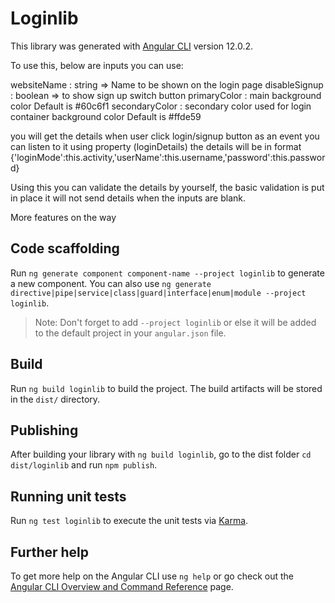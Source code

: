 # Loginlib



This library was generated with [Angular CLI](https://github.com/angular/angular-cli) version 12.0.2.

To use this, below are inputs you can use:

websiteName : string => Name to be shown on the login page
disableSignup : boolean  => to show sign up switch button
primaryColor : main background color Default is #60c6f1
secondaryColor : secondary color used for login container background color  Default is #ffde59

you will get the details when user click login/signup button as an event you can listen to it using property (loginDetails)
the details will be in format 
{'loginMode':this.activity,'userName':this.username,'password':this.password}

Using this you can validate the details by yourself, the basic validation is put in place it will not send details when the inputs are blank.

More features on the way

## Code scaffolding

Run `ng generate component component-name --project loginlib` to generate a new component. You can also use `ng generate directive|pipe|service|class|guard|interface|enum|module --project loginlib`.
> Note: Don't forget to add `--project loginlib` or else it will be added to the default project in your `angular.json` file. 

## Build

Run `ng build loginlib` to build the project. The build artifacts will be stored in the `dist/` directory.

## Publishing

After building your library with `ng build loginlib`, go to the dist folder `cd dist/loginlib` and run `npm publish`.

## Running unit tests

Run `ng test loginlib` to execute the unit tests via [Karma](https://karma-runner.github.io).

## Further help

To get more help on the Angular CLI use `ng help` or go check out the [Angular CLI Overview and Command Reference](https://angular.io/cli) page.
